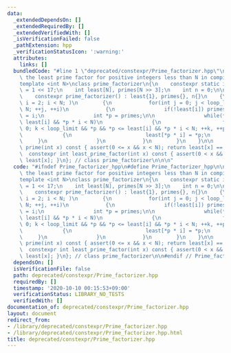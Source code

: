 ```yaml
---
data:
  _extendedDependsOn: []
  _extendedRequiredBy: []
  _extendedVerifiedWith: []
  _isVerificationFailed: false
  _pathExtension: hpp
  _verificationStatusIcon: ':warning:'
  attributes:
    links: []
  bundledCode: "#line 1 \"deprecated/constexpr/Prime_factorizer.hpp\"\n\n\n\n// calculate\
    \ the least prime factor for positive integers less than N in compile time.\n\
    template <int N>\nclass prime_factorizer\n{\n    constexpr static int loop_limit\
    \ = 1 << 17;\n    int least[N], primes[N >> 3];\n    int n = 0;\n\n  public:\n\
    \    constexpr prime_factorizer() : least{1}, primes{}, n{}\n    {\n        for(int\
    \ i = 2; i < N; )\n        {\n            for(int j = 0; j < loop_limit && i <\
    \ N; ++j, ++i)\n            {\n                if(!least[i]) primes[n++] = least[i]\
    \ = i;\n                int *p = primes;\n\n                while(*p && *p <=\
    \ least[i] && *p * i < N)\n                {\n                    for(int k =\
    \ 0; k < loop_limit && *p && *p <= least[i] && *p * i < N; ++k, ++p)\n       \
    \             {\n                        least[*p * i] = *p;\n               \
    \     }\n                }\n            }\n        }\n    }\n\n    constexpr bool\
    \ prime(int x) const { assert(0 <= x && x < N); return least[x] == x; }\n\n  \
    \  constexpr int least_prime_factor(int x) const { assert(0 < x && x < N); return\
    \ least[x]; }\n}; // class prime_factorizer\n\n\n"
  code: "#ifndef Prime_factorizer_hpp\n#define Prime_factorizer_hpp\n\n// calculate\
    \ the least prime factor for positive integers less than N in compile time.\n\
    template <int N>\nclass prime_factorizer\n{\n    constexpr static int loop_limit\
    \ = 1 << 17;\n    int least[N], primes[N >> 3];\n    int n = 0;\n\n  public:\n\
    \    constexpr prime_factorizer() : least{1}, primes{}, n{}\n    {\n        for(int\
    \ i = 2; i < N; )\n        {\n            for(int j = 0; j < loop_limit && i <\
    \ N; ++j, ++i)\n            {\n                if(!least[i]) primes[n++] = least[i]\
    \ = i;\n                int *p = primes;\n\n                while(*p && *p <=\
    \ least[i] && *p * i < N)\n                {\n                    for(int k =\
    \ 0; k < loop_limit && *p && *p <= least[i] && *p * i < N; ++k, ++p)\n       \
    \             {\n                        least[*p * i] = *p;\n               \
    \     }\n                }\n            }\n        }\n    }\n\n    constexpr bool\
    \ prime(int x) const { assert(0 <= x && x < N); return least[x] == x; }\n\n  \
    \  constexpr int least_prime_factor(int x) const { assert(0 < x && x < N); return\
    \ least[x]; }\n}; // class prime_factorizer\n\n#endif // Prime_factorizer_hpp\n"
  dependsOn: []
  isVerificationFile: false
  path: deprecated/constexpr/Prime_factorizer.hpp
  requiredBy: []
  timestamp: '2020-10-10 00:15:53+09:00'
  verificationStatus: LIBRARY_NO_TESTS
  verifiedWith: []
documentation_of: deprecated/constexpr/Prime_factorizer.hpp
layout: document
redirect_from:
- /library/deprecated/constexpr/Prime_factorizer.hpp
- /library/deprecated/constexpr/Prime_factorizer.hpp.html
title: deprecated/constexpr/Prime_factorizer.hpp
---
```

